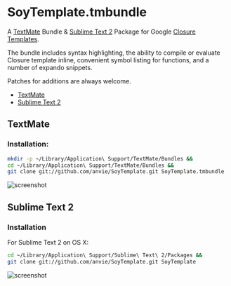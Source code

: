 # SoyTemplate.tmbundle

A [TextMate](http://macromates.com/) Bundle & [Sublime Text 2](http://www.sublimetext.com/2) Package for Google [Closure Templates](http://code.google.com/closure/templates/).

The bundle includes syntax highlighting, the ability to compile or evaluate Closure template inline, convenient symbol listing for functions, and a number of expando snippets.

Patches for additions are always welcome.

* [TextMate](#textmate)
* [Sublime Text 2](#sublimetext2)

<a name="textmate"></a>
## TextMate

### Installation:

```sh
mkdir -p ~/Library/Application\ Support/TextMate/Bundles &&
cd ~/Library/Application\ Support/TextMate/Bundles &&
git clone git://github.com/anvie/SoyTemplate.git SoyTemplate.tmbundle
```

![screenshot](http://i.imgur.com/izcB5.png)

<a name="sublimetext2"></a>
## Sublime Text 2

### Installation

For Sublime Text 2 on OS X:

```sh
cd ~/Library/Application\ Support/Sublime\ Text\ 2/Packages &&
git clone git://github.com/anvie/SoyTemplate.git SoyTemplate
```

![screenshot](http://i.imgur.com/Kss0o.png)
